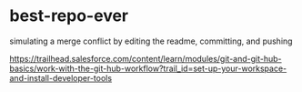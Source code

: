 # best-repo-ever


simulating a merge conflict by editing the readme, committing, and pushing

https://trailhead.salesforce.com/content/learn/modules/git-and-git-hub-basics/work-with-the-git-hub-workflow?trail_id=set-up-your-workspace-and-install-developer-tools
